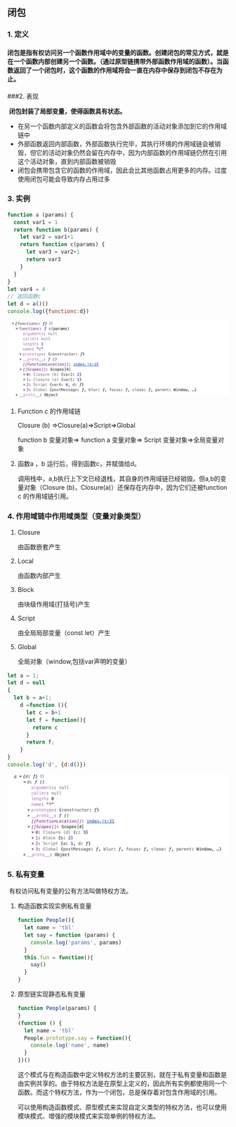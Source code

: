 ## 闭包

### 1. 定义

#### 		闭包是指有权访问另一个函数作用域中的变量的函数。创建闭包的常见方式，就是在一个函数内部创建另一个函数。（通过原型链携带外部函数作用域的函数）。当函数返回了一个闭包时，这个函数的作用域将会一直在内存中保存到闭包不存在为止。

###2. 表现

​		**闭包封装了局部变量，使得函数具有状态。**

* 在另一个函数内部定义的函数会将包含外部函数的活动对象添加到它的作用域链中
* 外部函数返回内部函数，外部函数执行完毕，其执行环境的作用域链会被销毁，但它的活动对象仍然会留在内存中，因为内部函数的作用域链仍然在引用这个活动对象，直到内部函数被销毁
* 闭包会携带包含它的函数的作用域，因此会比其他函数占用更多的内存。过度使用闭包可能会导致内存占用过多

### 3. 实例

```javascript
function a (params) {
  const var1 = 1
  return function b(params) {
    let var2 = var1+1
    return function c(params) {
      let var3 = var2+1
      return var3
    }
  }
}
let var4 = 4
// 返回函数c
let d = a()()
console.log({functionc:d})
```

<img src="./scopes.png" />

1. Function c 的作用域链

   Closure (b) =>Closure(a)=>Script=>Global

   function b 变量对象=> function a 变量对象=> Script 变量对象=>全局变量对象

2. 函数a ，b 运行后，得到函数c，并赋值给d。

   调用栈中，a,b执行上下文已经退栈，其自身的作用域链已经销毁。但a,b的变量对象（Closure (b)，Closure(a)）还保存在内存中，因为它们还被function c 的作用域链引用。

### 4. 作用域链中作用域类型（变量对象类型）

1. Closure

   由函数嵌套产生

2. Local

   由函数内部产生

3. Block

   由块级作用域(打括号)产生

4. Script

   由全局局部变量（const let）产生

5. Global

   全局对象（window,包括var声明的变量）

```javascript
let a = 1;
let d = null
{
  let b = a+1;
    d =function (){
      let c = b+1
      let f = function(){
        return c
      }
      return f;
    }
}
console.log('d', {d:d()})
```

<img src="scopes_chain.png" />

### 5. 私有变量

​		有权访问私有变量的公有方法叫做特权方法。

1. 构造函数实现实例私有变量

   ```javascript
   function People(){
     let name = 'tbl'
     let say = function (params) {
       console.log('params', params)
     }
     this.fun = function(){
       say()
     }
   }
   ```

2. 原型链实现静态私有变量

   ```javascript
   function People(params) {
   }
   (function () {
     let name = 'tbl'
     People.prototype.say = function(){
       console.log('name', name)
     }
   })()
   ```

   ​		这个模式与在构造函数中定义特权方法的主要区别，就在于私有变量和函数是由实例共享的。由于特权方法是在原型上定义的，因此所有实例都使用同一个函数。而这个特权方法，作为一个闭包，总是保存着对包含作用域的引用。

   ​		可以使用构造函数模式、原型模式来实现自定义类型的特权方法，也可以使用模块模式、增强的模块模式来实现单例的特权方法。